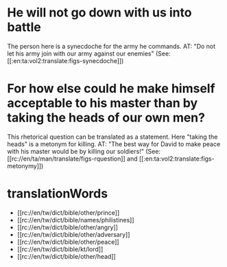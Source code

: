 # He will not go down with us into battle

The person here is a synecdoche for the army he commands. AT: "Do not let his army join with our army against our enemies" (See: [[:en:ta:vol2:translate:figs-synecdoche]])

# For how else could he make himself acceptable to his master than by taking the heads of our own men?

This rhetorical question can be translated as a statement. Here "taking the heads" is a metonym for killing.  AT: "The best way for David to make peace with his master would be by killing our soldiers!" (See: [[rc://en/ta/man/translate/figs-rquestion]] and [[:en:ta:vol2:translate:figs-metonymy]])

# translationWords

* [[rc://en/tw/dict/bible/other/prince]]
* [[rc://en/tw/dict/bible/names/philistines]]
* [[rc://en/tw/dict/bible/other/angry]]
* [[rc://en/tw/dict/bible/other/adversary]]
* [[rc://en/tw/dict/bible/other/peace]]
* [[rc://en/tw/dict/bible/kt/lord]]
* [[rc://en/tw/dict/bible/other/head]]